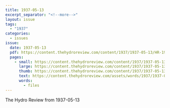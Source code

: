 ```yaml
---
title: 1937-05-13
excerpt_separator: "<!--more-->"
layout: issue
tags:
  - "1937"
categories:
  - issues
issue:
  date: 1937-05-13
  pdf: https://content.thehydroreview.com/content/1937/1937-05-13/HR-1937-05-13.pdf
  pages:
    - small: https://content.thehydroreview.com/content/1937/1937-05-13/small/HR-1937-05-13-01.jpg
      large: https://content.thehydroreview.com/content/1937/1937-05-13/large/HR-1937-05-13-01.jpg
      thumb: https://content.thehydroreview.com/content/1937/1937-05-13/thumbnails/HR-1937-05-13-01.jpg
      text: https://content.thehydroreview.com/assets/words/1937/1937-05-13/HR-1937-05-13-01.txt
      words:
        - files
---
```


The Hydro Review from 1937-05-13

<!--more-->

